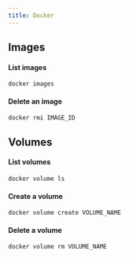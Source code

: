 ```yaml
---
title: Docker
---
```


## Images

#### List images

    docker images


#### Delete an image

    docker rmi IMAGE_ID



## Volumes

#### List volumes

    docker volume ls


#### Create a volume

    docker volume create VOLUME_NAME


#### Delete a volume

    docker volume rm VOLUME_NAME
